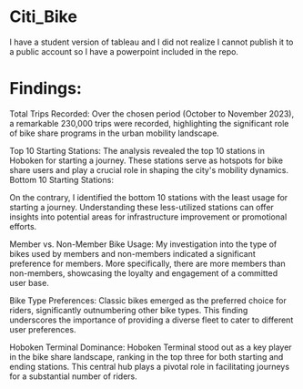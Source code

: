 # Citi_Bike
I have a student version of tableau and I did not realize I cannot publish it to a public account so I have a powerpoint included in the repo.

# Findings:

Total Trips Recorded:
Over the chosen period (October to November 2023), a remarkable 230,000 trips were recorded, highlighting the significant role of bike share programs in the urban mobility landscape.

Top 10 Starting Stations:
The analysis revealed the top 10 stations in Hoboken for starting a journey. These stations serve as hotspots for bike share users and play a crucial role in shaping the city's mobility dynamics.
Bottom 10 Starting Stations:

On the contrary, I identified the bottom 10 stations with the least usage for starting a journey. Understanding these less-utilized stations can offer insights into potential areas for infrastructure improvement or promotional efforts.

Member vs. Non-Member Bike Usage:
My investigation into the type of bikes used by members and non-members indicated a significant preference for members. More specifically, there are more members than non-members, showcasing the loyalty and engagement of a committed user base.

Bike Type Preferences:
Classic bikes emerged as the preferred choice for riders, significantly outnumbering other bike types. This finding underscores the importance of providing a diverse fleet to cater to different user preferences.

Hoboken Terminal Dominance:
Hoboken Terminal stood out as a key player in the bike share landscape, ranking in the top three for both starting and ending stations. This central hub plays a pivotal role in facilitating journeys for a substantial number of riders.
